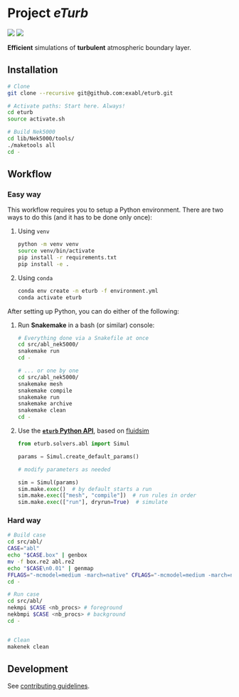 # Project *eTurb*

[![](https://github.com/exabl/eturb/workflows/Tests/badge.svg)](https://github.com/exabl/eturb/actions?workflow=Tests)
[![](https://github.com/exabl/eturb/workflows/Docs/badge.svg)](https://github.com/exabl/eturb/actions?workflow=Docs)

**Efficient** simulations of **turbulent** atmospheric boundary layer.


## Installation

```sh
# Clone
git clone --recursive git@github.com:exabl/eturb.git

# Activate paths: Start here. Always!
cd eturb
source activate.sh

# Build Nek5000
cd lib/Nek5000/tools/
./maketools all
cd -

```

## Workflow

### Easy way

This workflow requires you to setup a Python environment. There are two ways to
do this (and it has to be done only once):

1. Using `venv`
   ```sh
   python -m venv venv
   source venv/bin/activate
   pip install -r requirements.txt
   pip install -e .
   ```
2. Using `conda`
   ```sh
   conda env create -n eturb -f environment.yml
   conda activate eturb
   ```
After setting up Python, you can do either of the following:

1. Run **Snakemake** in a bash (or similar) console:
   ```sh
   # Everything done via a Snakefile at once
   cd src/abl_nek5000/
   snakemake run
   cd -

   # ... or one by one
   cd src/abl_nek5000/
   snakemake mesh
   snakemake compile
   snakemake run
   snakemake archive
   snakemake clean
   cd -

2. Use the **[`eturb` Python
   API](https://exabl.github.io/eturb/_generated/eturb.html)**, based on
   [fluidsim](https://fluidsim.readthedocs.io)
   ```python
   from eturb.solvers.abl import Simul

   params = Simul.create_default_params()

   # modify parameters as needed

   sim = Simul(params)
   sim.make.exec()  # by default starts a run
   sim.make.exec(["mesh", "compile"])  # run rules in order
   sim.make.exec(["run"], dryrun=True)  # simulate
   ```

### Hard way

```sh
# Build case
cd src/abl/
CASE="abl"
echo "$CASE.box" | genbox
mv -f box.re2 abl.re2
echo "$CASE\n0.01" | genmap
FFLAGS="-mcmodel=medium -march=native" CFLAGS="-mcmodel=medium -march=native" makenek
cd -

# Run case
cd src/abl/
nekmpi $CASE <nb_procs> # foreground
nekbmpi $CASE <nb_procs> # background
cd -


# Clean
makenek clean

```

## Development

See [contributing guidelines](CONTRIBUTING.md).
